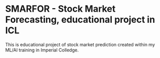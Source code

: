 # SMARFOR - Stock Market Forecasting, educational project in ICL
This is educational project of stock market prediction created within my ML/AI training in Imperial Colledge.

